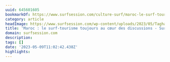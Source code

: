 ```yaml
---
uuid: 645601605
bookmarkOf: https://www.surfsession.com/culture-surf/maroc-le-surf-tourisme-toujours-au-coeur-des-discussions-2/
category: article
headImage: https://www.surfsession.com/wp-content/uploads/2023/05/Taghazout-@bastienlabelle-3-1-scaled-e1683293353974.jpg
title: 'Maroc : le surf-tourisme toujours au cœur des discussions - Surf Session Magazine'
domain: surfsession.com
description: 
tags: []
date: '2023-05-09T11:02:42.438Z'
highlights: 
---
```



